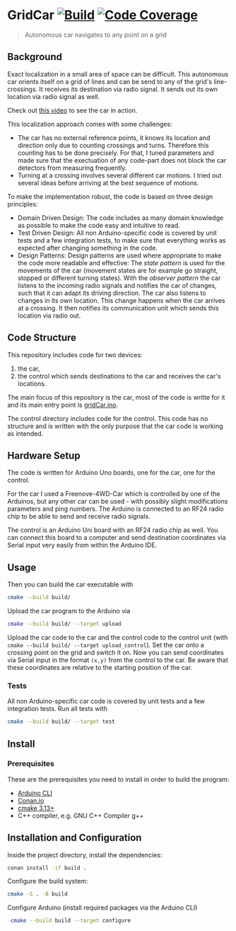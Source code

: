 # GridCar [![Build](https://github.com/jvolmer/gridCar/actions/workflows/build.yml/badge.svg)](https://github.com/jvolmer/gridCar/actions/workflows/build.yml) [![Code Coverage](https://codecov.io/gh/jvolmer/gridCar/branch/main/graph/badge.svg)](https://codecov.io/gh/jvolmer/gridCar)

> Autonomous car navigates to any point on a grid

## Background

Exact localization in a small area of space can be difficult. This autonomous car orients itself on a grid of lines and can be send to any of the grid's line-crossings. It receives its destination via radio signal. It sends out its own location via radio signal as well.

Check out [this video](https://nc.nullteilerfrei.de/index.php/s/nyYEFXyPgEe5ZH5) to see the car in action.

This localization approach comes with some challenges:
* The car has no external reference points, it knows its location and direction only due to counting crossings and turns. Therefore this counting has to be done precisely. For that, I tuned parameters and made sure that the exectuation of any code-part does not block the car detectors from measuring frequently.
* Turning at a crossing involves several different car motions. I tried out several ideas before arriving at the best sequence of motions.

To make the implementation robust, the code is based on three design principles:
* Domain Driven Design: The code includes as many domain knowledge as possible to make the code easy and intuitive to read.
* Test Driven Design: All non Arduino-specific code is covered by unit tests and a few integration tests, to make sure that everything works as expected after changing something in the code.
* Design Patterns: Design patterns are used where appropriate to make the code more readable and effective: The _state pattern_ is used for the movements of the car (movement states are for example go straight, stopped or different turning states). With the _observer pattern_ the car listens to the incoming radio signals and notifies the car of changes, such that it can adapt its driving direction. The car also listens to changes in its own location. This change happens when the car arrives at a crossing. It then notifies its communication unit which sends this location via radio out.

## Code Structure

This repository includes code for two devices: 
1. the car,
2. the control which sends destinations to the car and receives the car's locations.

The main focus of this repository is the car, most of the code is writte for it and its main entry point is [gridCar.ino](gridCar.ino).

The control directory includes code for the control. This code has no structure and is written with the only purpose that the car code is working as intended.

## Hardware Setup

The code is written for Arduino Uno boards, one for the car, one for the control. 

For the car I used a Freenove-4WD-Car which is controlled by one of the Arduinos, but any other car can be used - with possibly slight modifications parameters and ping numbers. The Arduino is connected to an RF24 radio chip to be able to send and receive radio signals.

The control is an Arduino Uni board with an RF24 radio chip as well. You can connect this board to a computer and send destination coordinates via Serial input very easily from within the Arduino IDE.

## Usage

Then you can build the car executable with
```bash
cmake --build build/
```

Upload the car program to the Arduino via
```bash
cmake --build build/ --target upload
```

Upload the car code to the car and the control code to the control unit (with `cmake --build build/ --target upload_control`). Set the car onto a crossing point on the grid and switch it on. Now you can send coordinates via Serial input in the format `(x,y)` from the control to the car. Be aware that these coordinates are relative to the starting position of the car.

### Tests
All non Arduino-specific car code is covered by unit tests and a few integration tests. Run all tests with
```bash
cmake --build build/ --target test
```

## Install
### Prerequisites
These are the prerequisites you need to install in order to build the program:
* [Arduino CLI](https://arduino.github.io/arduino-cli/0.19/installation/)
* [Conan.io](https://docs.conan.io/en/latest/installation.html)
* [cmake 3.13+](https://cmake.org/download/)
* C++ compiler, e.g. GNU C++ Compiler g++

## Installation and Configuration
Inside the project directory, install the dependencies:
```bash
conan install -if build .
```

Configure the build system:
```bash
cmake -S . -B build
```

Configure Arduino (install required packages via the Arduino CLI)
```bash
 cmake --build build --target configure
 ```


